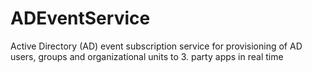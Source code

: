 # ADEventService
Active Directory (AD) event subscription service for provisioning of AD users, groups and organizational units to 3. party apps in real time
